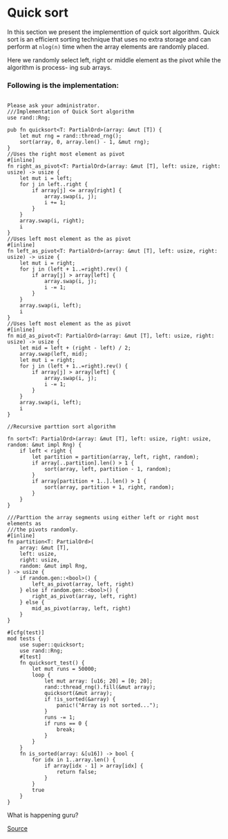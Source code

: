 # Quick sort

In this section we present the implementtion of quick sort algorithm. Quick sort is an efficient 
sorting technique that uses no extra storage and can perform at `nlog(n)` time when the array 
elements are randomly placed. 

Here we randomly select left, right or middle element as the pivot while the algorithm is process-  ing sub arrays.

### Following is the implementation:
```rust, ignore

Please ask your administrator.
///Implementation of Quick Sort algorithm
use rand::Rng;

pub fn quicksort<T: PartialOrd>(array: &mut [T]) {
    let mut rng = rand::thread_rng();
    sort(array, 0, array.len() - 1, &mut rng);
}
//Uses the right most element as pivot
#[inline]
fn right_as_pivot<T: PartialOrd>(array: &mut [T], left: usize, right: usize) -> usize {
    let mut i = left;
    for j in left..right {
        if array[j] <= array[right] {
            array.swap(i, j);
            i += 1;
        }
    }
    array.swap(i, right);
    i
}
//Uses left most element as the as pivot
#[inline]
fn left_as_pivot<T: PartialOrd>(array: &mut [T], left: usize, right: usize) -> usize {
    let mut i = right;
    for j in (left + 1..=right).rev() {
        if array[j] > array[left] {
            array.swap(i, j);
            i -= 1;
        }
    }
    array.swap(i, left);
    i
}
//Uses left most element as the as pivot
#[inline]
fn mid_as_pivot<T: PartialOrd>(array: &mut [T], left: usize, right: usize) -> usize {
    let mid = left + (right - left) / 2;
    array.swap(left, mid);
    let mut i = right;
    for j in (left + 1..=right).rev() {
        if array[j] > array[left] {
            array.swap(i, j);
            i -= 1;
        }
    }
    array.swap(i, left);
    i
}

//Recursive parttion sort algorithm

fn sort<T: PartialOrd>(array: &mut [T], left: usize, right: usize, random: &mut impl Rng) {
    if left < right {
        let partition = partition(array, left, right, random);
        if array[..partition].len() > 1 {
            sort(array, left, partition - 1, random);
        }
        if array[partition + 1..].len() > 1 {
            sort(array, partition + 1, right, random);
        }
    }
}

///Parttion the array segments using either left or right most elements as
///the pivots randomly.
#[inline]
fn partition<T: PartialOrd>(
    array: &mut [T],
    left: usize,
    right: usize,
    random: &mut impl Rng,
) -> usize {
    if random.gen::<bool>() {
        left_as_pivot(array, left, right)
    } else if random.gen::<bool>() {
        right_as_pivot(array, left, right)
    } else {
        mid_as_pivot(array, left, right)
    }
}

#[cfg(test)]
mod tests {
    use super::quicksort;
    use rand::Rng;
    #[test]
    fn quicksort_test() {
        let mut runs = 50000;
        loop {
            let mut array: [u16; 20] = [0; 20];
            rand::thread_rng().fill(&mut array);
            quicksort(&mut array);
            if !is_sorted(&array) {
                panic!("Array is not sorted...");
            }
            runs -= 1;
            if runs == 0 {
                break;
            }
        }
    }
    fn is_sorted(array: &[u16]) -> bool {
        for idx in 1..array.len() {
            if array[idx - 1] > array[idx] {
                return false;
            }
        }
        true
    }
}
```

What is happening guru?

[Source](https://github.com/ratulb/programming_problems_in_rust/blob/master/quicksort/src/lib.rs)
